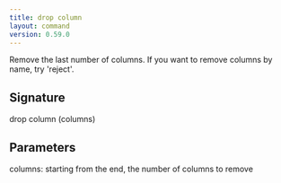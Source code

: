 ```yaml
---
title: drop column
layout: command
version: 0.59.0
---
```


Remove the last number of columns. If you want to remove columns by name, try 'reject'.

## Signature

drop column (columns)

## Parameters

  columns: starting from the end, the number of columns to remove

